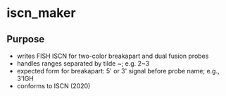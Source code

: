 # iscn_maker

## Purpose

+ writes FISH ISCN for two-color breakapart and dual fusion probes
+ handles ranges separated by tilde ~; e.g. 2\~3
+ expected form for breakapart:  5\' or 3\' signal before probe name; e.g., 3'IGH
+ conforms to ISCN (2020)
